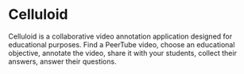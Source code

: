 # Celluloid
Celluloid is a collaborative video annotation application designed for educational purposes.  Find a PeerTube video, choose an educational objective, annotate the video, share it with your students, collect their answers, answer their questions.
